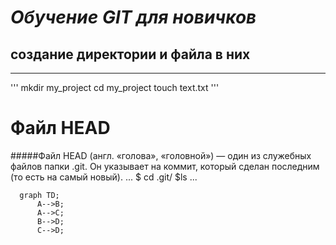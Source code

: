 # *Обучение GIT для новичков* 
## **создание директории и файла в них** 
---
'''
mkdir my_project 
cd my_project 
touch text.txt 
'''
# Файл HEAD 
#####Файл HEAD (англ. «голова», «головной») — один из служебных файлов папки .git. 
Он указывает на коммит, который сделан последним (то есть на самый новый).
...
$ cd .git/
$ls 
...
```mermaid
  graph TD;
      A-->B;
      A-->C;
      B-->D;
      C-->D;
```